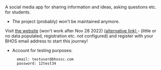 A social media app for sharing information and ideas, asking questions etc. for students.

* The project (probably) won't be maintained anymore.

Visit <a href="https://bhossc-production.up.railway.app/" target="_blank">the website</a> (won't work after Nov 28 2022) <a href="https://web-production-2edd.up.railway.app/" target="_blank">(alternative link) </a> - (little or no data populated, registration etc. not configured) and register with your BHOS email address to start this journey!

* Account for testing purposes:
          
        email: testuser@bhossc.com     
        password: 12test34

